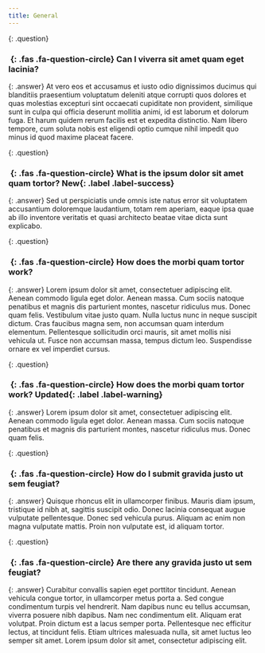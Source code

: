 ```yaml
---
title: General
---
```


{: .question}
### *&nbsp;*{: .fas .fa-question-circle} Can I viverra sit amet quam eget lacinia?

{: .answer}
At vero eos et accusamus et iusto odio dignissimos ducimus qui blanditiis praesentium voluptatum deleniti atque corrupti
quos dolores et quas molestias excepturi sint occaecati cupiditate non provident, similique sunt in culpa qui officia
deserunt mollitia animi, id est laborum et dolorum fuga. Et harum quidem rerum facilis est et expedita distinctio.
Nam libero tempore, cum soluta nobis est eligendi optio cumque nihil impedit quo minus id quod maxime placeat facere.


{: .question}
### *&nbsp;*{: .fas .fa-question-circle} What is the ipsum dolor sit amet quam tortor? **New**{: .label .label-success}

{: .answer}
Sed ut perspiciatis unde omnis iste natus error sit voluptatem accusantium doloremque laudantium, totam rem aperiam,
eaque ipsa quae ab illo inventore veritatis et quasi architecto beatae vitae dicta sunt explicabo.


{: .question}
### *&nbsp;*{: .fas .fa-question-circle} How does the morbi quam tortor work?

{: .answer}
Lorem ipsum dolor sit amet, consectetuer adipiscing elit. Aenean commodo ligula eget dolor. Aenean massa.
Cum sociis natoque penatibus et magnis dis parturient montes, nascetur ridiculus mus. Donec quam felis.
Vestibulum vitae justo quam. Nulla luctus nunc in neque suscipit dictum.
Cras faucibus magna sem, non accumsan quam interdum elementum.
Pellentesque sollicitudin orci mauris, sit amet mollis nisi vehicula ut. Fusce non accumsan massa, tempus dictum leo.
Suspendisse ornare ex vel imperdiet cursus.


{: .question}
### *&nbsp;*{: .fas .fa-question-circle} How does the morbi quam tortor work? **Updated**{: .label .label-warning}

{: .answer}
Lorem ipsum dolor sit amet, consectetuer adipiscing elit. Aenean commodo ligula eget dolor. Aenean massa.
Cum sociis natoque penatibus et magnis dis parturient montes, nascetur ridiculus mus. Donec quam felis.


{: .question}
### *&nbsp;*{: .fas .fa-question-circle} How do I submit gravida justo ut sem feugiat?

{: .answer}
Quisque rhoncus elit in ullamcorper finibus. Mauris diam ipsum, tristique id nibh at, sagittis suscipit odio.
Donec lacinia consequat augue vulputate pellentesque. Donec sed vehicula purus.
Aliquam ac enim non magna vulputate mattis. Proin non vulputate est, id aliquam tortor.


{: .question}
### *&nbsp;*{: .fas .fa-question-circle} Are there any gravida justo ut sem feugiat?

{: .answer}
Curabitur convallis sapien eget porttitor tincidunt. Aenean vehicula congue tortor, in ullamcorper metus porta a.
Sed congue condimentum turpis vel hendrerit. Nam dapibus nunc eu tellus accumsan, viverra posuere nibh dapibus.
Nam nec condimentum elit. Aliquam erat volutpat. Proin dictum est a lacus semper porta.
Pellentesque nec efficitur lectus, at tincidunt felis. Etiam ultrices malesuada nulla, sit amet luctus leo semper sit amet.
Lorem ipsum dolor sit amet, consectetur adipiscing elit.
